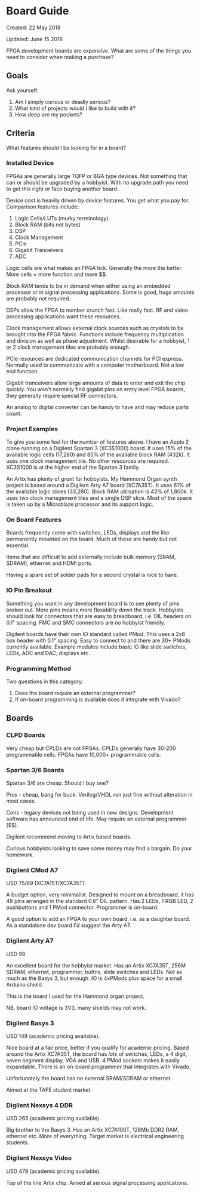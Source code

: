 # Board Guide

Created: 22 May 2018

Updated: June 15 2018

FPGA development boards are expensive. What are some of the things you
need to consider when making a purchase?

## Goals

Ask yourself:

1. Am I simply curious or deadly serious?
2. What kind of projects would I like to build with it?
3. How deep are my pockets?

## Criteria

What features should I be looking for in a board?

### Installed Device

FPGAs are generally large TQFP or BGA type devices. Not something that can or should
be upgraded by a hobbyist. With no upgrade path you need to get this right or face
buying another board.

Device cost is heavily driven by device features. You get what you pay for. Comparison
features include:

1. Logic Cells/LUTs (murky terminology)
1. Block RAM (bits not bytes)
1. DSP
1. Clock Management
1. PCIe
1. Gigabit Tranceivers
1. ADC

Logic cells are what makes an FPGA tick. Generally the more the better. More cells
= more function and more $$.

Block RAM tends to be in demand when either using an embedded processor or
in signal processing applications. Some is good, huge amounts are
probably not required.

DSPs allow the FPGA to number crunch fast. Like really fast. RF and video processing
applications want these resources.

Clock management allows external clock sources such as crystals to be brought into
the FPGA fabric. Functions include frequency multiplication and division as well
as phase adjustment. Whilst desirable for a hobbyist, 1 or 2 clock management tiles are
probably enough.

PCIe resources are dedicated communication channels for PCI express. Normally used
to communicate with a computer motherboard. Not a low end function.

Gigabit tranceivers allow large amounts of data to enter and exit the chip quickly.
You won't normally find gigabit pins on entry level FPGA boards, they generally require
special RF connectors.

An analog to digital converter can be handy to have and may reduce parts count.

### Project Examples

To give you some feel for the number of features above.
I have an Apple 2 clone running on a Digilent Spartan 3 (XC3S1000) board. It uses 15%
of the available logic cells (17,280) and 85% of the available block RAM (432k).
It uses one clock management tile. No other resources are required.
XC3S1000 is at the higher end of the Spartan 3 family.

An Artix has plenty of grunt for hobbyists. My Hammond Organ synth project
is based around a Digilent Arty A7 board (XC7A35T).
It uses 61% of the available logic slices (33,280). Block RAM utilisation
is 43% of 1,800k. It uses two clock management tiles and a single DSP slice.
Most of the space is taken up by a Microblaze processor and its support logic.

### On Board Features

Boards frequently come with switches, LEDs, displays and the like permanently
mounted on the board. Much of these are handy but not essential.

Items that are difficult to add externally include bulk memory (SRAM, SDRAM),
ethernet and HDMI ports.

Having a spare set of solder pads for a second crystal is nice to have.

### IO Pin Breakout

Something you want in any development board is to see plenty of pins broken out.
More pins means more flexability down the track. Hobbyists should look for connectors
that are easy to breadboard, i.e. DIL headers on 0.1" spacing. FMC and SMC connectors
are no hobbyist friendly.

Digilent boards have their own IO standard called PMod. This uses a 2x6 box header
with 0.1" spacing. Easy to connect to and there are 30+ PMods currently available.
Example modules include basic IO like slide switches, LEDs, ADC and DAC, displays
etc.

### Programming Method

Two questions in this category:

1. Does the board require an external programmer?
2. If on-board programming is available does it integrate with Vivado?

## Boards

### CLPD Boards

Very cheap but CPLDs are not FPGAs. CPLDs generally have 30-200 programmable cells.
FPGAs have 10,000+ programmable cells.

### Spartan 3/6 Boards

Spartan 3/6 are cheap. Should I buy one?

Pros - cheap, bang for buck. Verilog/VHDL run just fine without alteration in
most cases.

Cons - legacy devices not being used in new designs. Development software has
announced end of life. May require an external programmer ($$).

Digilent recommend moving to Artix based boards.

Curious hobbyists looking to save some money may find a bargain. Do your homework.

### Digilent CMod A7

USD 75/89 (XC7A15T/XC7A35T).

A budget option, very minimalist. Designed to mount on a breadboard, it has 48
pins arranged in the standard 0.6" DIL pattern. Has 2 LEDs, 1 RGB LED, 2 pushbuttons
and 1 PMod connector. Programmer is on-board.

A good option to add an FPGA to your own board, i.e. as a daughter board.
As a standalone dev board I'd suggest the Arty A7.

### Digilent Arty A7

USD 99

An excellent board for the hobbyist market. Has an Artix XC7A35T, 256M SDRAM,
ethernet, programmer, buttns, slide switches and LEDs. Not as much as the
Basys 3, but enough. IO is 4xPMods plus space for a small Arduino shield.

This is the board I used for the Hammond organ project.

NB. board IO voltage is 3V3, many shields may not work.

### Digilent Basys 3

USD 149 (academic pricing available).

Nice board at a fair price, better if you qualify for academic pricing.
Based around the Artix XC7A35T, the board has *lots* of
switches, LEDs, a 4 digit, seven segment display, VGA and USB.
4 PMod sockets makes it easily expandable.
There is an on-board programmer that integrates with Vivado.

Unfortunately the board has no external SRAM/SDRAM or ethernet.

Aimed at the TAFE student market.

### Digilent Nexsys 4 DDR

USD 265 (academic pricing available).

Big brother to the Basys 3. Has an Artix XC7A100T, 128Mb DDR2 RAM, ethernet etc.
More of everything. Target market is electrical engineering students.

### Digilent Nexsys Video

USD 479 (academic pricing available).

Top of the line Artix chip. Aimed at serious signal processing applications.
